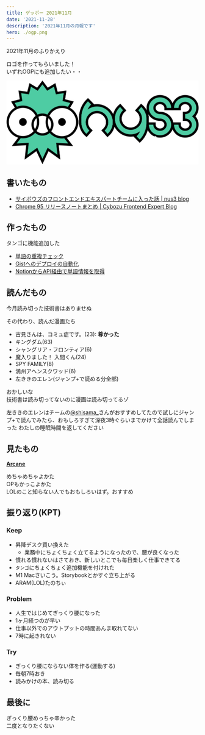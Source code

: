 ```yaml
---
title: ゲッポー 2021年11月
date: '2021-11-28'
description: '2021年11月の月報です'
hero: ./ogp.png
---
```


2021年11月のふりかえり

ロゴを作ってもらいました！  
いずれOGPにも追加したい・・

![nus3ブログのロゴ](./logo.png)

## 書いたもの

- [サイボウズのフロントエンドエキスパートチームに入った話 | nus3 blog](https://nus3.com/fee-team/)
- [Chrome 95 リリースノートまとめ | Cybozu Frontend Expert Blog](https://cybozu.github.io/frontend-expert/posts/release-chrome-95)

## 作ったもの

タンゴに機能追加した

- [単語の重複チェック](https://github.com/nus3/word-quiz/pull/14)
- [Gistへのデプロイの自動化](https://github.com/nus3/word-quiz/pull/15)
- [NotionからAPI経由で単語情報を取得](https://github.com/nus3/word-quiz/pull/20)

## 読んだもの

今月読み切った技術書はありませぬ

その代わり、読んだ漫画たち

- 古見さんは、コミュ症です。(23): **尊かった**
- キングダム(63)
- シャングリア・フロンティア(6)
- 魔入りました！ 入間くん(24)
- SPY FAMILY(8)
- 満州アヘンスクワッド(6)
- 左ききのエレン(ジャンプ+で読める分全部)

おかしいな  
技術書は読み切ってないのに漫画は読み切ってるゾ

左ききのエレンはチームの[@shisama_](https://twitter.com/shisama_)さんがおすすめしてたので試しにジャンプ+で読んでみたら、おもしろすぎて深夜3時ぐらいまでかけて全話読んでしまった  
わたしの睡眠時間を返してください

## 見たもの

**[Arcane](https://arcane.com/ja-jp/)**

めちゃめちゃよかた  
OPもかっこよかた  
LOLのこと知らない人でもおもしろいはず。おすすめ


## 振り返り(KPT)

### Keep

- 昇降デスク買い換えた
  - 業務中にちょくちょく立てるようになったので、腰が良くなった
- 慣れる慣れないはさておき、新しいとこでも毎日楽しく仕事できてる
- `タンゴ`にちょくちょく追加機能を付けれた
- M1 Macさいこう。Storybookとかすぐ立ち上がる
- ARAM(LOL)たのちぃ

### Problem

- 人生ではじめてぎっくり腰になった
- 1ヶ月経つのが早い
- 仕事以外でのアウトプットの時間あんま取れてない
- 7時に起きれない

### Try

- ぎっくり腰にならない体を作る(運動する)
- 毎朝7時おき
- 読みかけの本、読み切る

## 最後に

ぎっくり腰めっちゃ辛かった  
二度となりたくない